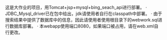 ﻿这是大作业的项目，用Tomcat+jsp+mysql+bing_seach_api进行部署。
    · JDBC_Mysql_driver已在包中给出，jdk请使用者自行在classpath中部署。
    · 由于搜索结果中提供了数据库中的信息，因此请使用者使用根目录下的webwork.sql进行数据库部署。
    · 本webapp使用端口8080，如果端口被占用，请在web.xml自行更改。

